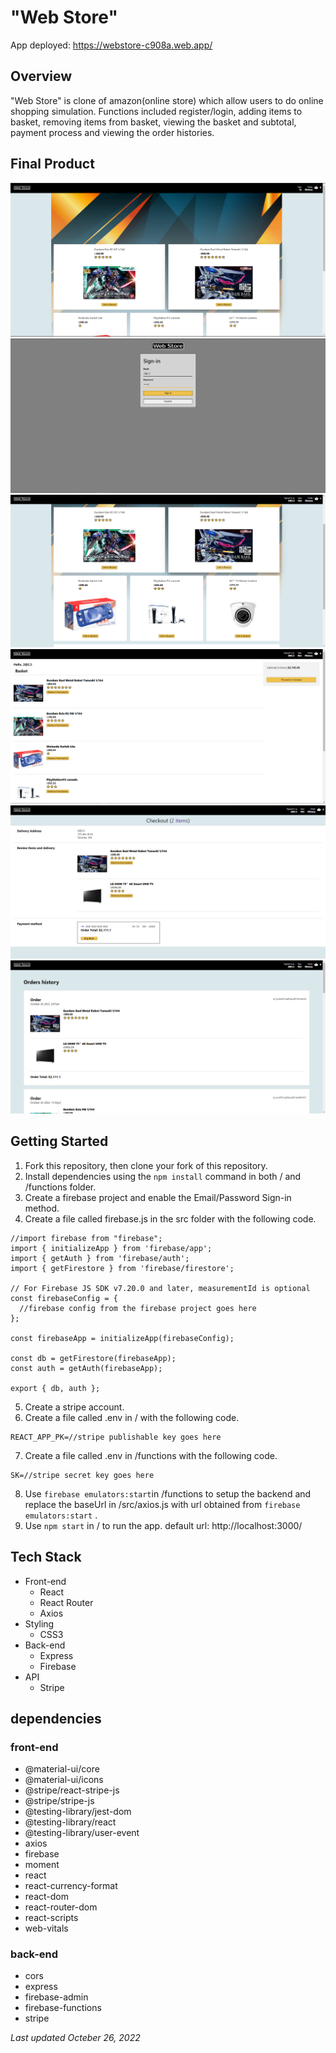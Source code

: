 # "Web Store"

App deployed: https://webstore-c908a.web.app/

## Overview

"Web Store" is clone of amazon(online store) which allow users to do online shopping simulation. Functions included register/login, adding items to basket, removing items from basket, viewing the basket and subtotal, payment process and viewing the order histories.

## Final Product

!["Screenshot of Home Page"](https://github.com/lamew128/WebStore/blob/main/screenshots/1.PNG)
!["Screenshot of Login Page"](https://github.com/lamew128/WebStore/blob/main/screenshots/2.PNG)
!["Screenshot of adding an item to the basket"](https://github.com/lamew128/WebStore/blob/main/screenshots/3.PNG)
!["Screenshot of Basket Page"](https://github.com/lamew128/WebStore/blob/main/screenshots/4.PNG)
!["Screenshot of Checkout Page"](https://github.com/lamew128/WebStore/blob/main/screenshots/5.PNG)
!["Screenshot of Order history Page"](https://github.com/lamew128/WebStore/blob/main/screenshots/6.PNG)

## Getting Started

1. Fork this repository, then clone your fork of this repository.
2. Install dependencies using the `npm install` command in both / and /functions folder.
3. Create a firebase project and enable the Email/Password Sign-in method.
4. Create a file called firebase.js in the src folder with the following code.
```
//import firebase from "firebase";
import { initializeApp } from 'firebase/app';
import { getAuth } from 'firebase/auth';
import { getFirestore } from 'firebase/firestore';

// For Firebase JS SDK v7.20.0 and later, measurementId is optional
const firebaseConfig = {
  //firebase config from the firebase project goes here
};

const firebaseApp = initializeApp(firebaseConfig);

const db = getFirestore(firebaseApp);
const auth = getAuth(firebaseApp);

export { db, auth };
```
5. Create a stripe account.
6. Create a file called .env in / with the following code.
```
REACT_APP_PK=//stripe publishable key goes here
```
7. Create a file called .env in /functions with the following code.
```
SK=//stripe secret key goes here
```
8. Use ```firebase emulators:start```in /functions to setup the backend and replace the baseUrl in /src/axios.js with url obtained from ```firebase emulators:start``` .
9. Use ```npm start``` in / to run the app. default url: http://localhost:3000/

## Tech Stack

- Front-end
  - React
  - React Router
  - Axios
- Styling
  - CSS3
- Back-end
  - Express 
  - Firebase
- API
  - Stripe

## dependencies

### front-end
- @material-ui/core
- @material-ui/icons
- @stripe/react-stripe-js
- @stripe/stripe-js
- @testing-library/jest-dom
- @testing-library/react
- @testing-library/user-event
- axios
- firebase
- moment
- react
- react-currency-format
- react-dom
- react-router-dom
- react-scripts
- web-vitals

### back-end
- cors
- express
- firebase-admin
- firebase-functions
- stripe

*Last updated Octeber 26, 2022*

